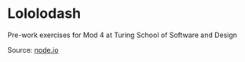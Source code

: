 # Lololodash

Pre-work exercises for Mod 4 at Turing School of Software and Design

Source: [node.io](http://nodeschool.io/)
